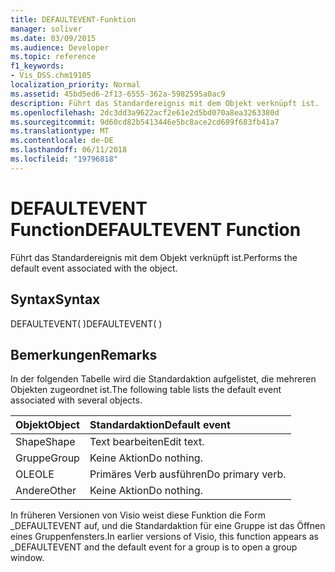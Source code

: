 ```yaml
---
title: DEFAULTEVENT-Funktion
manager: soliver
ms.date: 03/09/2015
ms.audience: Developer
ms.topic: reference
f1_keywords:
- Vis_DSS.chm19105
localization_priority: Normal
ms.assetid: 45bd5ed6-2f13-6555-362a-5982595a0ac9
description: Führt das Standardereignis mit dem Objekt verknüpft ist.
ms.openlocfilehash: 2dc3dd3a9622acf2e61e2d5bd070a8ea3263380d
ms.sourcegitcommit: 9d60cd82b5413446e5bc8ace2cd689f683fb41a7
ms.translationtype: MT
ms.contentlocale: de-DE
ms.lasthandoff: 06/11/2018
ms.locfileid: "19796818"
---
```

# <a name="defaultevent-function"></a><span data-ttu-id="6093c-103">DEFAULTEVENT Function</span><span class="sxs-lookup"><span data-stu-id="6093c-103">DEFAULTEVENT Function</span></span>

<span data-ttu-id="6093c-104">Führt das Standardereignis mit dem Objekt verknüpft ist.</span><span class="sxs-lookup"><span data-stu-id="6093c-104">Performs the default event associated with the object.</span></span>
  
## <a name="syntax"></a><span data-ttu-id="6093c-105">Syntax</span><span class="sxs-lookup"><span data-stu-id="6093c-105">Syntax</span></span>

<span data-ttu-id="6093c-106">DEFAULTEVENT( )</span><span class="sxs-lookup"><span data-stu-id="6093c-106">DEFAULTEVENT( )</span></span>
  
## <a name="remarks"></a><span data-ttu-id="6093c-107">Bemerkungen</span><span class="sxs-lookup"><span data-stu-id="6093c-107">Remarks</span></span>

<span data-ttu-id="6093c-108">In der folgenden Tabelle wird die Standardaktion aufgelistet, die mehreren Objekten zugeordnet ist.</span><span class="sxs-lookup"><span data-stu-id="6093c-108">The following table lists the default event associated with several objects.</span></span>
  
|<span data-ttu-id="6093c-109">**Objekt**</span><span class="sxs-lookup"><span data-stu-id="6093c-109">**Object**</span></span>|<span data-ttu-id="6093c-110">**Standardaktion**</span><span class="sxs-lookup"><span data-stu-id="6093c-110">**Default event**</span></span>|
|:-----|:-----|
|<span data-ttu-id="6093c-111">Shape</span><span class="sxs-lookup"><span data-stu-id="6093c-111">Shape</span></span>  <br/> |<span data-ttu-id="6093c-112">Text bearbeiten</span><span class="sxs-lookup"><span data-stu-id="6093c-112">Edit text.</span></span>  <br/> |
|<span data-ttu-id="6093c-113">Gruppe</span><span class="sxs-lookup"><span data-stu-id="6093c-113">Group</span></span>  <br/> |<span data-ttu-id="6093c-114">Keine Aktion</span><span class="sxs-lookup"><span data-stu-id="6093c-114">Do nothing.</span></span>  <br/> |
|<span data-ttu-id="6093c-115">OLE</span><span class="sxs-lookup"><span data-stu-id="6093c-115">OLE</span></span>  <br/> |<span data-ttu-id="6093c-116">Primäres Verb ausführen</span><span class="sxs-lookup"><span data-stu-id="6093c-116">Do primary verb.</span></span>  <br/> |
|<span data-ttu-id="6093c-117">Andere</span><span class="sxs-lookup"><span data-stu-id="6093c-117">Other</span></span>  <br/> |<span data-ttu-id="6093c-118">Keine Aktion</span><span class="sxs-lookup"><span data-stu-id="6093c-118">Do nothing.</span></span>  <br/> |
   
<span data-ttu-id="6093c-119">In früheren Versionen von Visio weist diese Funktion die Form _DEFAULTEVENT auf, und die Standardaktion für eine Gruppe ist das Öffnen eines Gruppenfensters.</span><span class="sxs-lookup"><span data-stu-id="6093c-119">In earlier versions of Visio, this function appears as _DEFAULTEVENT and the default event for a group is to open a group window.</span></span> 
  

